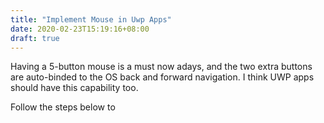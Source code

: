 ```yaml
---
title: "Implement Mouse in Uwp Apps"
date: 2020-02-23T15:19:16+08:00
draft: true
---
```


Having a 5-button mouse is a must now adays, and the two extra buttons are auto-binded to the OS back and forward navigation. I think UWP apps should have this capability too.

Follow the steps below to 
